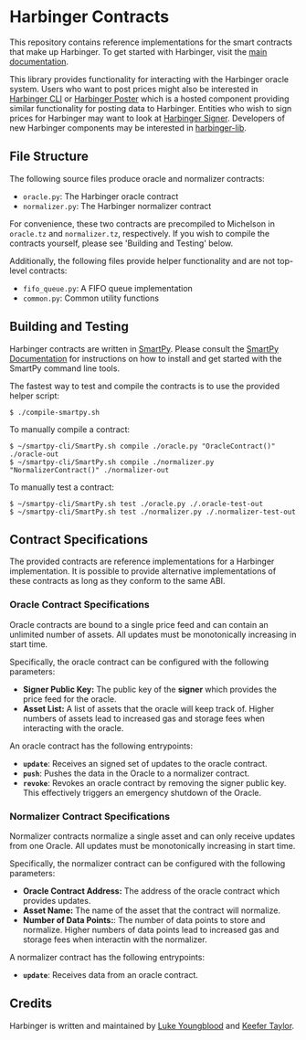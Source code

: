 # Harbinger Contracts

This repository contains reference implementations for the smart contracts that make up Harbinger.  To get started with Harbinger, visit the [main documentation](https://github.com/tacoinfra/harbinger).

This library provides functionality for interacting with the Harbinger oracle system. Users who want to post prices might also be interested in [Harbinger CLI](https://github.com/tacoinfra/harbinger-cli) or  [Harbinger Poster](https://github.com/tacoinfra/harbinger-poster) which is a hosted component providing similar functionality for posting data to Harbinger. Entities who wish to sign prices for Harbinger may want to look at [Harbinger Signer](https://github.com/tacoinfra/harbinger-signer). Developers of new Harbinger components may be interested in [harbinger-lib](https://github.com/tacoinfra/harbinger-lib).

## File Structure

The following source files produce oracle and normalizer contracts:
- `oracle.py`: The Harbinger oracle contract
- `normalizer.py`: The Harbinger normalizer contract

For convenience, these two contracts are precompiled to Michelson in `oracle.tz` and `normalizer.tz`, respectively. If you wish to compile the contracts yourself, please see 'Building and Testing' below.

Additionally, the following files provide helper functionality and are not top-level contracts:
- `fifo_queue.py`: A FIFO queue implementation
- `common.py`: Common utility functions 

## Building and Testing

Harbinger contracts are written in [SmartPy](https://smartpy.io/). Please consult the [SmartPy Documentation](https://smartpy.io/demo/reference.html) for instructions on how to install and get started with the SmartPy command line tools. 

The fastest way to test and compile the contracts is to use the provided helper script:
```shell
$ ./compile-smartpy.sh
```

To manually compile a contract:
```shell
$ ~/smartpy-cli/SmartPy.sh compile ./oracle.py "OracleContract()" ./oracle-out
$ ~/smartpy-cli/SmartPy.sh compile ./normalizer.py "NormalizerContract()" ./normalizer-out
```

To manually test a contract: 
```
$ ~/smartpy-cli/SmartPy.sh test ./oracle.py ./.oracle-test-out
$ ~/smartpy-cli/SmartPy.sh test ./normalizer.py ./.normalizer-test-out
```

## Contract Specifications

The provided contracts are reference implementations for a Harbinger implementation. It is possible to provide alternative implementations of these contracts as long as they conform to the same ABI.

### Oracle Contract Specifications

Oracle contracts are bound to a single price feed and can contain an unlimited number of assets. All updates must be monotonically increasing in start time.

Specifically, the oracle contract can be configured with the following parameters:
- **Signer Public Key:** The public key of the **signer** which provides the price feed for the oracle.
- **Asset List:** A list of assets that the oracle will keep track of. Higher numbers of assets lead to increased gas and storage fees when interacting with the oracle. 

An oracle contract has the following entrypoints:
- **`update`**: Receives an signed set of updates to the oracle contract.
- **`push`**: Pushes the data in the Oracle to a normalizer contract.
- **`revoke`**: Revokes an oracle contract by removing the signer public key. This effectively triggers an emergency shutdown of the Oracle.

### Normalizer Contract Specifications

Normalizer contracts normalize a single asset and can only receive updates from one Oracle.  All updates must be monotonically increasing in start time.

Specifically, the normalizer contract can be configured with the following parameters:
- **Oracle Contract Address:** The address of the oracle contract which provides updates.
- **Asset Name:** The name of the asset that the contract will normalize.
- **Number of Data Points:**: The number of data points to store and normalize. Higher numbers of data points lead to increased gas and storage fees when interactin with the normalizer.

A normalizer contract has the following entrypoints:
- **`update`**: Receives data from an oracle contract.

## Credits

Harbinger is written and maintained by [Luke Youngblood](https://github.com/lyoungblood) and [Keefer Taylor](https://github.com/keefertaylor). 
